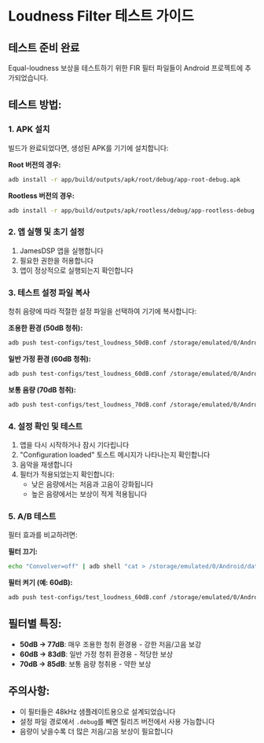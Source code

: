 # Loudness Filter 테스트 가이드

## 테스트 준비 완료
Equal-loudness 보상을 테스트하기 위한 FIR 필터 파일들이 Android 프로젝트에 추가되었습니다.

## 테스트 방법:

### 1. APK 설치
빌드가 완료되었다면, 생성된 APK를 기기에 설치합니다:

**Root 버전의 경우:**
```bash
adb install -r app/build/outputs/apk/root/debug/app-root-debug.apk
```

**Rootless 버전의 경우:**
```bash
adb install -r app/build/outputs/apk/rootless/debug/app-rootless-debug.apk
```

### 2. 앱 실행 및 초기 설정
1. JamesDSP 앱을 실행합니다
2. 필요한 권한을 허용합니다
3. 앱이 정상적으로 실행되는지 확인합니다

### 3. 테스트 설정 파일 복사
청취 음량에 따라 적절한 설정 파일을 선택하여 기기에 복사합니다:

**조용한 환경 (50dB 청취):**
```bash
adb push test-configs/test_loudness_50dB.conf /storage/emulated/0/Android/data/me.timschneeberger.rootlessjamesdsp.debug/files/JamesDSP/JamesDSP.conf
```

**일반 가정 환경 (60dB 청취):**
```bash
adb push test-configs/test_loudness_60dB.conf /storage/emulated/0/Android/data/me.timschneeberger.rootlessjamesdsp.debug/files/JamesDSP/JamesDSP.conf
```

**보통 음량 (70dB 청취):**
```bash
adb push test-configs/test_loudness_70dB.conf /storage/emulated/0/Android/data/me.timschneeberger.rootlessjamesdsp.debug/files/JamesDSP/JamesDSP.conf
```

### 4. 설정 확인 및 테스트
1. 앱을 다시 시작하거나 잠시 기다립니다
2. "Configuration loaded" 토스트 메시지가 나타나는지 확인합니다
3. 음악을 재생합니다
4. 필터가 적용되었는지 확인합니다:
   - 낮은 음량에서는 저음과 고음이 강화됩니다
   - 높은 음량에서는 보상이 적게 적용됩니다

### 5. A/B 테스트
필터 효과를 비교하려면:

**필터 끄기:**
```bash
echo "Convolver=off" | adb shell "cat > /storage/emulated/0/Android/data/me.timschneeberger.rootlessjamesdsp.debug/files/JamesDSP/JamesDSP.conf"
```

**필터 켜기 (예: 60dB):**
```bash
adb push test-configs/test_loudness_60dB.conf /storage/emulated/0/Android/data/me.timschneeberger.rootlessjamesdsp.debug/files/JamesDSP/JamesDSP.conf
```

## 필터별 특징:
- **50dB → 77dB**: 매우 조용한 청취 환경용 - 강한 저음/고음 보강
- **60dB → 83dB**: 일반 가정 청취 환경용 - 적당한 보상
- **70dB → 85dB**: 보통 음량 청취용 - 약한 보상

## 주의사항:
- 이 필터들은 48kHz 샘플레이트용으로 설계되었습니다
- 설정 파일 경로에서 `.debug`를 빼면 릴리즈 버전에서 사용 가능합니다
- 음량이 낮을수록 더 많은 저음/고음 보상이 필요합니다
